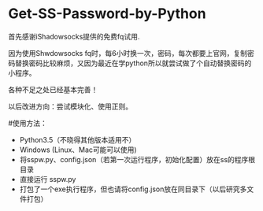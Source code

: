 # Get-SS-Password-by-Python
首先感谢iShadowsocks提供的免费fq试用.

因为使用Shwdowsocks fq时，每6小时换一次，密码，每次都要上官网，复制密码替换密码比较麻烦，又因为最近在学python所以就尝试做了个自动替换密码的小程序。

各种不足之处已经基本完善！


以后改进方向：尝试模块化、使用正则。

#使用方法：
- Python3.5（不晓得其他版本适用不）
- Windows (Linux、Mac可能可以使用)
- 将sspw.py、config.json（若第一次运行程序，初始化配置）放在ss的程序根目录
- 直接运行 sspw.py
- 打包了一个exe执行程序，但也请将config.json放在同目录下（以后研究多文件打包）

